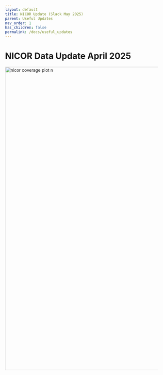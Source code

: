 ```yaml
---
layout: default
title: NICOR Update (Slack May 2025)
parent: Useful Updates
nav_order: 1
has_children: false
permalink: /docs/useful_updates
---
```


# NICOR Data Update April 2025

 
<a href="https://bhfdsc.github.io/documentation/assets/images/nicor_coverage_n.png" target="_blank">
  <img src="https://bhfdsc.github.io/documentation/assets/images/nicor_coverage_n.png" alt="nicor coverage plot n" width="1000">
</a>
